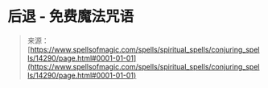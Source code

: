 <!--yml

category: 未分类

date: 2024-06-12 18:53:10

-->

# **后退** - 免费魔法咒语

> 来源：[https://www.spellsofmagic.com/spells/spiritual_spells/conjuring_spells/14290/page.html#0001-01-01](https://www.spellsofmagic.com/spells/spiritual_spells/conjuring_spells/14290/page.html#0001-01-01)
